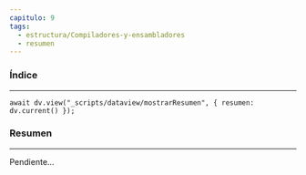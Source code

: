```yaml
---
capitulo: 9
tags:
  - estructura/Compiladores-y-ensambladores
  - resumen
---
```

### Índice
---
```dataviewjs
await dv.view("_scripts/dataview/mostrarResumen", { resumen: dv.current() });
```

### Resumen
---
Pendiente...